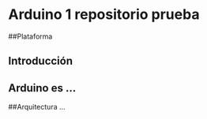 # Arduino 1 repositorio prueba 

##Plataforma 

## Introducción 

## Arduino es ...

##Arquitectura ...
